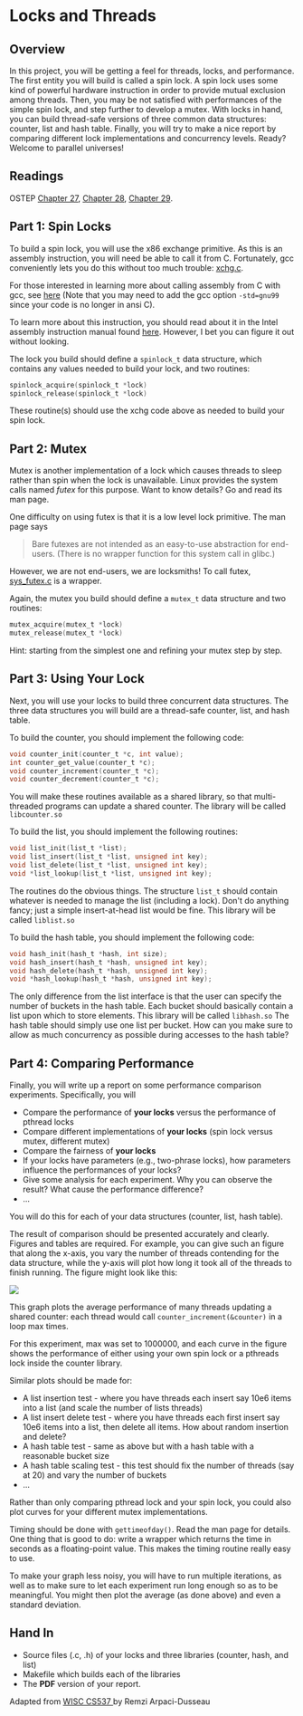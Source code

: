 # Locks and Threads

## Overview

In this project, you will be getting a feel for threads, locks, and performance. The first entity you will build is called a spin lock. A spin lock uses some kind of powerful hardware instruction in order to provide mutual exclusion among threads. Then, you may be not satisfied with performances of the simple spin lock, and step further to develop a mutex. With locks in hand, you can build thread-safe versions of three common data structures: counter, list and hash table. Finally, you will try to make a nice report by comparing different lock implementations and  concurrency levels. Ready? Welcome to parallel universes!

## Readings

OSTEP [Chapter 27](http://pages.cs.wisc.edu/~remzi/OSTEP/threads-api.pdf), [Chapter 28](http://pages.cs.wisc.edu/~remzi/OSTEP/threads-locks.pdf), [Chapter 29](http://pages.cs.wisc.edu/~remzi/OSTEP/threads-locks-usage.pdf).

## Part 1: Spin Locks

To build a spin lock, you will use the x86 exchange primitive. As this is an assembly instruction, you will need be able to call it from C. Fortunately, gcc conveniently lets you do this without too much trouble: [xchg.c](xchg.c).

For those interested in learning more about calling assembly from C with gcc, see [here](http://www.ibiblio.org/gferg/ldp/GCC-Inline-Assembly-HOWTO.html) (Note that you may need to add the gcc option `-std=gnu99` since your code is no longer in ansi C).

To learn more about this instruction, you should read about it in the Intel assembly instruction manual found [here](http://www.intel.com/assets/pdf/manual/253666.pdf). However, I bet you can figure it out without looking.

The lock you build should define a `spinlock_t` data structure, which contains any values needed to build your lock, and two routines:

```C
spinlock_acquire(spinlock_t *lock)
spinlock_release(spinlock_t *lock)
```

These routine(s) should use the xchg code above as needed to build your spin lock.

## Part 2: Mutex

Mutex is another implementation of a lock which causes threads to sleep rather than spin when the lock is unavailable. Linux provides the system calls named *futex* for this purpose. Want to know details? Go and read its man page.

One difficulty on using futex is that it is a low level lock primitive. The man page says

> Bare futexes are not intended as an easy-to-use abstraction for end-users. (There is no wrapper function for this system call in glibc.)

However, we are not end-users, we are locksmiths! To call futex, [sys_futex.c](sys_futex.c) is a wrapper.

Again, the mutex you build should define a `mutex_t` data structure and two routines:

```C
mutex_acquire(mutex_t *lock)
mutex_release(mutex_t *lock)
```

Hint: starting from the simplest one and refining your mutex step by step.


## Part 3: Using Your Lock

Next, you will use your locks to build three concurrent data structures. The three data structures you will build are a thread-safe counter, list, and hash table.

To build the counter, you should implement the following code:

```C
void counter_init(counter_t *c, int value);
int counter_get_value(counter_t *c);
void counter_increment(counter_t *c);
void counter_decrement(counter_t *c);
```

You will make these routines available as a shared library, so that multi-threaded programs can update a shared counter. The library will be called `libcounter.so`

To build the list, you should implement the following routines:

```C
void list_init(list_t *list);
void list_insert(list_t *list, unsigned int key);
void list_delete(list_t *list, unsigned int key);
void *list_lookup(list_t *list, unsigned int key);
```

The routines do the obvious things. The structure `list_t` should contain whatever is needed to manage the list (including a lock). Don't do anything fancy; just a simple insert-at-head list would be fine. This library will be called `liblist.so`

To build the hash table, you should implement the following code:

```C
void hash_init(hash_t *hash, int size);
void hash_insert(hash_t *hash, unsigned int key);
void hash_delete(hash_t *hash, unsigned int key);
void *hash_lookup(hash_t *hash, unsigned int key);
```

The only difference from the list interface is that the user can specify the number of buckets in the hash table. Each bucket should basically contain a list upon which to store elements. This library will be called `libhash.so`
The hash table should simply use one list per bucket. How can you make sure to allow as much concurrency as possible during accesses to the hash table?

## Part 4: Comparing Performance

Finally, you will write up a report on some performance comparison experiments. Specifically, you will 

* Compare the performance of **your locks** versus the performance of pthread locks
* Compare different implementations of **your locks** (spin lock versus mutex, different mutex)
* Compare the fairness of **your locks**
* If your locks have parameters (e.g., two-phrase locks), how parameters influence the performances of your locks?
* Give some analysis for each experiment. Why you can observe the result? What cause the performance difference? 
* ...

You will do this for each of your data structures (counter, list, hash table). 

The result of comparison should be presented accurately and clearly. Figures and tables are required. For example, you can give such an figure that along the x-axis, you vary the number of threads contending for the data structure, while the y-axis will plot how long it took all of the threads to finish running. The figure might look like this:

![](http://pages.cs.wisc.edu/~remzi/Classes/537/Spring2010/Projects/data.jpg)

This graph plots the average performance of many threads updating a shared counter: each thread would call `counter_increment(&counter)` in a loop max times.

For this experiment, max was set to 1000000, and each curve in the figure shows the performance of either using your own spin lock or a pthreads lock inside the counter library.

Similar plots should be made for:

* A list insertion test - where you have threads each insert say 10e6 items into a list (and scale the number of lists threads)
* A list insert delete test - where you have threads each first insert say 10e6 items into a list, then delete all items. How about random insertion and delete?
* A hash table test - same as above but with a hash table with a reasonable bucket size
* A hash table scaling test - this test should fix the number of threads (say at 20) and vary the number of buckets
* ...

Rather than only comparing pthread lock and your spin lock, you could also plot curves for your different mutex implementations.

Timing should be done with `gettimeofday()`. Read the man page for details. One thing that is good to do: write a wrapper which returns the time in seconds as a floating-point value. This makes the timing routine really easy to use.

To make your graph less noisy, you will have to run multiple iterations, as well as to make sure to let each experiment run long enough so as to be meaningful. You might then plot the average (as done above) and even a standard deviation.

## Hand In

* Source files (.c, .h) of your locks and three libraries (counter, hash, and list)
* Makefile which builds each of the libraries
* The **PDF** version of your report.

<div id="footer">
  Adapted from <a href="http://pages.cs.wisc.edu/~remzi/Classes/537/Spring2010/Projects/p4.html"> WISC CS537 </a> by Remzi Arpaci-Dusseau 
</div>
